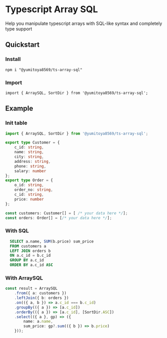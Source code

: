 # Typescript Array SQL
Help you manipulate typescript arrays with SQL-like syntax and completely type support

## Quickstart

### Install
```
npm i "@yumitoya8569/ts-array-sql"
```

### Import
```
import { ArraySQL, SortDir } from '@yumitoya8569/ts-array-sql';
```

## Example

### Init table
```typescript
import { ArraySQL, SortDir } from '@yumitoya8569/ts-array-sql';

export type Customer = {
    c_id: string,
    name: string,
    city: string,
    address: string,
    phone: string,
    salary: number
};
export type Order = {
    o_id: string,
    order_no: string,
    c_id: string,
    price: number
};

const customers: Customer[] = [ /* your data here */];
const orders: Order[] = [/* your data here */];
```

### With SQL
```sql
  SELECT a.name, SUM(b.price) sum_price
  FROM customers a
  LEFT JOIN orders b
  ON a.c_id = b.c_id
  GROUP BY a.c_id
  ORDER BY a.c_id ASC
```

### With ArraySQL
```typescript
const result = ArraySQL
    .from({ a: customers })
    .leftJoin({ b: orders })
    .on(({ a, b }) => a.c_id === b.c_id)
    .groupBy(({ a }) => [a.c_id])
    .orderBy(({ a }) => [a.c_id], [SortDir.ASC])
    .select(({ a }, gp) => ({
        name: a.name,
        sum_price: gp?.sum(({ b }) => b.price)
    }));
```

